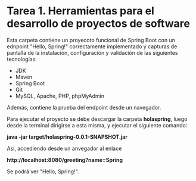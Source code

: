 # Tarea 1. Herramientas para el desarrollo de proyectos de software

Esta carpeta contiene un proyecoto funcional de Spring Boot con un ednpoint "Hello, Spring!" correctamente implementado y capturas de pantalla de la instalación, configuración y validación de las siguientes tecnologías:

- JDK
- Maven
- Spring Boot
- Git
- MySQL, Apache, PHP, phpMyAdmin

Además, contiene la prueba del endpoint desde un navegador.

Para ejecutar el proyecto se debe descargar la carpeta **holaspring**, luego desde la terminal dirigirse a esta misma, y ejecutar el siguiente comando:

**java -jar target/holaspring-0.0.1-SNAPSHOT.jar**

Así, accediendo desde un anvegador al enlace

**http://localhost:8080/greeting?name=Spring**

Se podrá ver "Hello, Spring!".